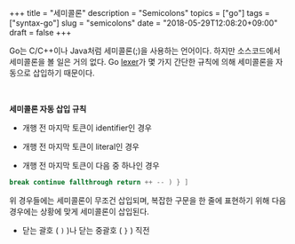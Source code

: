 +++
title = "세미콜론"
description = "Semicolons"
topics = ["go"]
tags = ["syntax-go"]
slug = "semicolons"
date = "2018-05-29T12:08:20+09:00"
draft = false
+++

Go는 C/C++이나 Java처럼 세미콜론(;)을 사용하는 언어이다. 하지만 소스코드에서 세미콜론을 볼 일은 거의 없다. Go [lexer](https://ko.wikipedia.org/wiki/%EB%82%B1%EB%A7%90_%EB%B6%84%EC%84%9D)가 몇 가지 간단한 규칙에 의해 세미콜론을 자동으로 삽입하기 때문이다.

<br>

**세미콜론 자동 삽입 규칙**

- 개행 전 마지막 토큰이 identifier인 경우

- 개행 전 마지막 토큰이 literal인 경우

- 개행 전 마지막 토큰이 다음 중 하나인 경우

```go
break continue fallthrough return ++ -- ) } ]
```

위 경우들에는 세미콜론이 무조건 삽입되며, 복잡한 구문을 한 줄에 표현하기 위해 다음 경우에는 상황에 맞게 세미콜론이 삽입된다.

- 닫는 괄호 ( `)` )나 닫는 중괄호 ( `}` ) 직전

